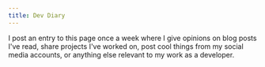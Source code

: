 ```yaml
---
title: Dev Diary
---
```


I post an entry to this page once a week where I give opinions on blog posts I've read, share projects I've worked on, post cool things from my social media accounts, or anything else relevant to my work as a developer.